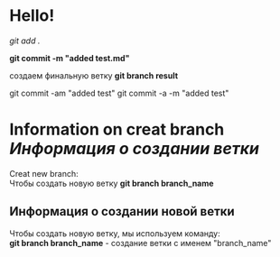 # Hello!
*git add .*

**git commit -m "added test.md"**

создаем финальную ветку
__git branch result__

git commit -am "added test"
git commit -a -m "added test"


# Information on creat branch      *Информация о создании ветки*

Creat new branch:  
Чтобы создать новую ветку
**git branch branch_name**

## Информация о создании новой ветки

Чтобы создать новую ветку, мы используем команду:   
**git branch branch_name** - создание ветки с именем "branch_name"

